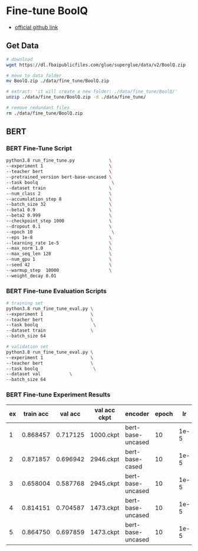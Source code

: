 # Fine-tune BoolQ 
- [official github link](https://github.com/google-research-datasets/boolean-questions)

## Get Data
```sh
# download
wget https://dl.fbaipublicfiles.com/glue/superglue/data/v2/BoolQ.zip

# move to data folder
mv BoolQ.zip ./data/fine_tune/BoolQ.zip

# extract: 'it will create a new folder: ./data/fine_tune/BoolQ/'
unzip ./data/fine_tune/BoolQ.zip -d ./data/fine_tune/ 

# remove redundant files
rm ./data/fine_tune/BoolQ.zip
```


## BERT

### BERT Fine-Tune Script

```sh
python3.8 run_fine_tune.py             \
--experiment 1                         \
--teacher bert                         \
--pretrained_version bert-base-uncased \
--task boolq                            \
--dataset train                        \
--num_class 2                          \
--accumulation_step 8                  \
--batch_size 32                        \
--beta1 0.9                            \
--beta2 0.999                          \
--checkpoint_step 1000                 \
--dropout 0.1                          \
--epoch 10                              \
--eps 1e-8                             \
--learning_rate 1e-5                   \
--max_norm 1.0                         \
--max_seq_len 128                      \
--num_gpu 1                            \
--seed 42                              \
--warmup_step  10000                   \
--weight_decay 0.01
```

### BERT Fine-tune Evaluation Scripts
```sh
# training set
python3.8 run_fine_tune_eval.py \
--experiment 1                  \
--teacher bert                  \
--task boolq                     \
--dataset train                 \
--batch_size 64

# validation set
python3.8 run_fine_tune_eval.py \
--experiment 1                  \
--teacher bert                  \
--task boolq                     \
--dataset val           \
--batch_size 64
```

### BERT Fine-tune Experiment Results
|ex|train acc|val acc|val acc ckpt|encoder|epoch|lr|batch|accum step|beta1|beta2|eps|weight decay|warmup step|dropout|max_norm|max_seq_len|seed|
|-|-|-|-|-|-|-|-|-|-|-|-|-|-|-|-|-|-|
|1|0.868457|0.717125|1000.ckpt|bert-base-uncased|10|1e-5|32|8|0.9|0.999|1e-08|0.01|10000|0.1|1.0|128|42|
|2|0.871857|0.696942|2946.ckpt|bert-base-cased|10|1e-5|32|8|0.9|0.999|1e-8|0.01|10000|0.1|1.0|128|42|
|3|0.658004|0.587768|2945.ckpt|bert-base-uncased|10|1e-5|32|8|0.9|0.999|1e-8|0.01|10000|0.1|1.0|512|42|
|4|0.814151|0.704587|1473.ckpt|bert-base-uncased|10|1e-5|64|32|0.9|0.999|1e-8|0.01|10000|0.1|1.0|512|42|
|5|0.864750|0.697859|1473.ckpt|bert-base-uncased|10|1e-5|64|16|0.9|0.999|1e-8|0.01|10000|0.1|1.0|128|42|